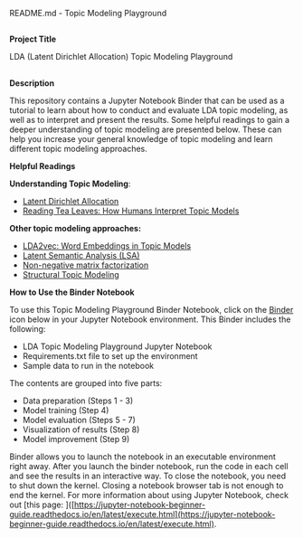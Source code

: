 README.md - Topic Modeling Playground


##
**Project Title**

LDA (Latent Dirichlet Allocation) Topic Modeling Playground  


##
**Description**


This repository contains a Jupyter Notebook Binder that can be used as a tutorial to learn about how to conduct and evaluate LDA topic modeling, as well as to interpret and present the results. Some helpful readings to gain a deeper understanding of topic modeling are presented below. These can help you increase your general knowledge of topic modeling and learn different topic modeling approaches.

**Helpful Readings**

**Understanding Topic Modeling**:



* [Latent Dirichlet Allocation]([https://www.jmlr.org/papers/volume3/blei03a/blei03a.pdf](https://www.jmlr.org/papers/volume3/blei03a/blei03a.pdf))
* [Reading Tea Leaves: How Humans Interpret Topic Models]([http://papers.nips.cc/paper/3700-reading-tea-leaves-how-humans-interpret-topic-models.pdf](http://papers.nips.cc/paper/3700-reading-tea-leaves-how-humans-interpret-topic-models.pdf))

**Other topic modeling approaches:**



* [LDA2vec: Word Embeddings in Topic Models]([https://towardsdatascience.com/lda2vec-word-embeddings-in-topic-models-4ee3fc4b2843](https://towardsdatascience.com/lda2vec-word-embeddings-in-topic-models-4ee3fc4b2843))
* [Latent Semantic Analysis (LSA)]([https://www.analyticsvidhya.com/blog/2018/10/stepwise-guide-topic-modeling-latent-semantic-analysis/](https://www.analyticsvidhya.com/blog/2018/10/stepwise-guide-topic-modeling-latent-semantic-analysis/))
* [Non-negative matrix factorization]([https://radimrehurek.com/gensim/models/nmf.html](https://radimrehurek.com/gensim/models/nmf.html))
* [Structural Topic Modeling]([https://cbail.github.io/SICSS_Topic_Modeling.html#structural-topic-modeling](https://cbail.github.io/SICSS_Topic_Modeling.html#structural-topic-modeling))

**How to Use the Binder Notebook**

To use this Topic Modeling Playground Binder Notebook, click on the  [Binder](https://jupyter.org/binder) icon below in your Jupyter Notebook environment. This Binder includes the following:



* LDA Topic Modeling Playground Jupyter Notebook
* Requirements.txt file to set up the environment
* Sample data to run in the notebook

The contents are grouped into five parts:



* Data preparation (Steps 1 - 3)
* Model training (Step 4)
* Model evaluation (Steps 5 - 7)
* Visualization of results (Step 8)
* Model improvement (Step 9)

Binder allows you to launch the notebook in an executable environment right away. After you launch the binder notebook, run the code in each cell and see the results in an interactive way. To close the notebook, you need to shut down the kernel. Closing a notebook browser tab is not enough to end the kernel. For more information about using Jupyter Notebook, check out [this page: ]([https://jupyter-notebook-beginner-guide.readthedocs.io/en/latest/execute.html](https://jupyter-notebook-beginner-guide.readthedocs.io/en/latest/execute.html).
